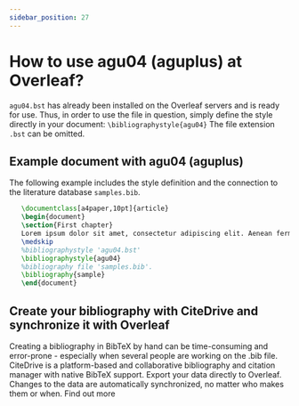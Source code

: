 ```yaml
---
sidebar_position: 27
---
```


# How to use agu04 (aguplus) at Overleaf?
`agu04.bst` has already been installed on the Overleaf servers and is ready for use. Thus, in order to use the file in question, simply define the style directly in your document: `\bibliographystyle{agu04}` The file extension `.bst` can be omitted.

## Example document with agu04 (aguplus)
The following example includes the style definition and the connection to the literature database `samples.bib`.
```tex
   \documentclass[a4paper,10pt]{article}
   \begin{document}
   \section{First chapter}
   Lorem ipsum dolor sit amet, consectetur adipiscing elit. Aenean fermentum justo massa, ut maximus mauris sodales et. Aenean vel elit a erat rhoncus pharetra.
   \medskip
   %bibliographystyle 'agu04.bst'
   \bibliographystyle{agu04}
   %bibliography file 'samples.bib'.
   \bibliography{sample}
   \end{document}
```

## Create your bibliography with CiteDrive and synchronize it with Overleaf
Creating a bibliography in BibTeX by hand can be time-consuming and error-prone - especially when several people are working on the .bib file. CiteDrive is a platform-based and collaborative bibliography and citation manager with native BibTeX support. Export your data directly to Overleaf. Changes to the data are automatically synchronized, no matter who makes them or when. Find out more